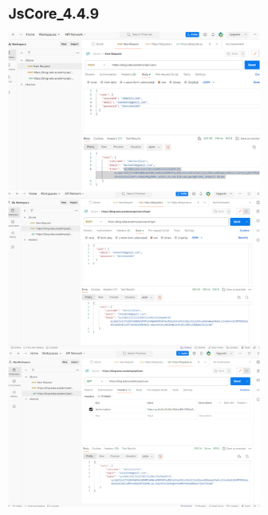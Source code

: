 # JsCore_4.4.9
![Registration](https://github.com/VILIANZORN/JsCore_4.4.9/blob/main/RegPost.png)
![Authentication](https://github.com/VILIANZORN/JsCore_4.4.9/blob/main/LogPost.png)
![Get Current User](https://github.com/VILIANZORN/JsCore_4.4.9/blob/main/UserGet.png)
